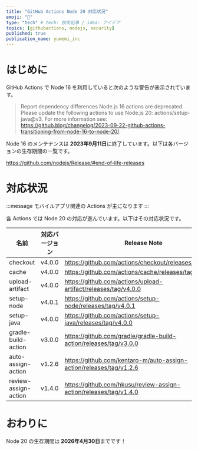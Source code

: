 ```yaml
---
title: "GitHub Actions Node 20 対応状況"
emoji: "👷"
type: "tech" # tech: 技術記事 / idea: アイデア
topics: [githubactions, nodejs, security]
published: true
publication_name: yumemi_inc
---
```


# はじめに
GitHub Actions で Node 16 を利用していると次のような警告が表示されています。

> Report dependency differences
Node.js 16 actions are deprecated. Please update the following actions to use Node.js 20: actions/setup-java@v3. For more information see: https://github.blog/changelog/2023-09-22-github-actions-transitioning-from-node-16-to-node-20/.

Node 16 のメンテナンスは **2023年9月11日**に終了しています。以下は各バージョンの生存期間の一覧です。

https://github.com/nodejs/Release/#end-of-life-releases

# 対応状況

:::message
モバイルアプリ関連の Actions が主になります
:::

各 Actions では Node 20 の対応が進んでいます。以下はその対応状況です。

| 名前 | 対応バージョン | Release Note | Pull Request |
| -- | -- | -- | -- |
| checkout | v4.0.0 | https://github.com/actions/checkout/releases/tag/v4.0.0 | https://github.com/actions/checkout/pull/1436 |
| cache | v4.0.0 | https://github.com/actions/cache/releases/tag/v4.0.0 | https://github.com/actions/cache/pull/1284 |
| upload-artifact | v4.0.0 | https://github.com/actions/upload-artifact/releases/tag/v4.0.0 | https://github.com/actions/upload-artifact/pull/448 |
| setup-node | v4.0.1 | https://github.com/actions/setup-node/releases/tag/v4.0.1 | https://github.com/actions/setup-node/pull/889 |
| setup-java | v4.0.0 | https://github.com/actions/setup-java/releases/tag/v4.0.0 | https://github.com/actions/setup-java/pull/558 |
| gradle-build-action | v3.0.0 | https://github.com/gradle/gradle-build-action/releases/tag/v3.0.0 | https://github.com/gradle/gradle-build-action/issues/946 |
| auto-assign-action | v1.2.6 | https://github.com/kentaro-m/auto-assign-action/releases/tag/v1.2.6 | https://github.com/kentaro-m/auto-assign-action/pull/158 |
| review-assign-action | v1.4.0 | https://github.com/hkusu/review-assign-action/releases/tag/v1.4.0 | https://github.com/hkusu/review-assign-action/pull/32 |

# おわりに

Node 20 の生存期間は **2026年4月30日**までです！
